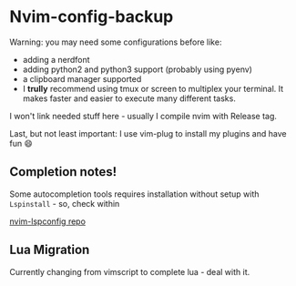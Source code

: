 # Nvim-config-backup

Warning: you may need some configurations before like:

* adding a nerdfont 
* adding python2 and python3 support (probably using pyenv)
* a clipboard manager supported
* I **trully** recommend using tmux or screen to multiplex your terminal. It makes faster and easier to execute many different tasks.

I won't link needed stuff here - usually I compile nvim with Release tag.

Last, but not least important: I use vim-plug to install my plugins and have fun :smile:

## Completion notes!

Some autocompletion tools requires installation without setup with `Lspinstall` - so, check within

[nvim-lspconfig repo](https://github.com/neovim/nvim-lspconfig)

## Lua Migration

Currently changing from vimscript to complete lua - deal with it.
